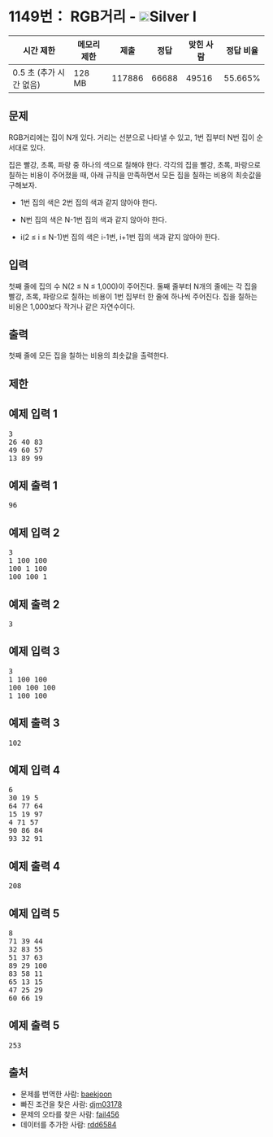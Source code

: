 # 1149번： RGB거리 - <img src="https://static.solved.ac/tier_small/10.svg" style="height:20px" />Silver I


| 시간 제한 | 메모리 제한 | 제출 | 정답 | 맞힌 사람 | 정답 비율 |
| --- | --- | --- | --- | --- | --- |
| 0.5 초 (추가 시간 없음) | 128 MB | 117886 | 66688 | 49516 | 55.665% |


## 문제


RGB거리에는 집이 N개 있다. 거리는 선분으로 나타낼 수 있고, 1번 집부터 N번 집이 순서대로 있다.

집은 빨강, 초록, 파랑 중 하나의 색으로 칠해야 한다. 각각의 집을 빨강, 초록, 파랑으로 칠하는 비용이 주어졌을 때, 아래 규칙을 만족하면서 모든 집을 칠하는 비용의 최솟값을 구해보자.

- 1번 집의 색은 2번 집의 색과 같지 않아야 한다.

- N번 집의 색은 N-1번 집의 색과 같지 않아야 한다.

- i(2 ≤ i ≤ N-1)번 집의 색은 i-1번, i+1번 집의 색과 같지 않아야 한다.





## 입력


첫째 줄에 집의 수 N(2 ≤ N ≤ 1,000)이 주어진다. 둘째 줄부터 N개의 줄에는 각 집을 빨강, 초록, 파랑으로 칠하는 비용이 1번 집부터 한 줄에 하나씩 주어진다. 집을 칠하는 비용은 1,000보다 작거나 같은 자연수이다.




## 출력


첫째 줄에 모든 집을 칠하는 비용의 최솟값을 출력한다.




## 제한




## 예제 입력 1


<pre>3
26 40 83
49 60 57
13 89 99
</pre>


## 예제 출력 1


<pre>96
</pre>




## 예제 입력 2


<pre>3
1 100 100
100 1 100
100 100 1
</pre>


## 예제 출력 2


<pre>3
</pre>




## 예제 입력 3


<pre>3
1 100 100
100 100 100
1 100 100
</pre>


## 예제 출력 3


<pre>102
</pre>




## 예제 입력 4


<pre>6
30 19 5
64 77 64
15 19 97
4 71 57
90 86 84
93 32 91
</pre>


## 예제 출력 4


<pre>208
</pre>




## 예제 입력 5


<pre>8
71 39 44
32 83 55
51 37 63
89 29 100
83 58 11
65 13 15
47 25 29
60 66 19
</pre>


## 예제 출력 5


<pre>253
</pre>






## 출처


- 문제를 번역한 사람: [baekjoon](/user/baekjoon)
- 빠진 조건을 찾은 사람: [djm03178](/user/djm03178)
- 문제의 오타를 찾은 사람: [fail456](/user/fail456)
- 데이터를 추가한 사람: [rdd6584](/user/rdd6584)




